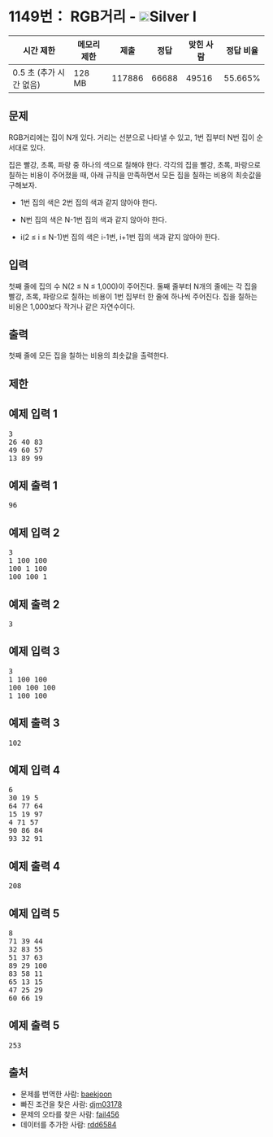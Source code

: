 # 1149번： RGB거리 - <img src="https://static.solved.ac/tier_small/10.svg" style="height:20px" />Silver I


| 시간 제한 | 메모리 제한 | 제출 | 정답 | 맞힌 사람 | 정답 비율 |
| --- | --- | --- | --- | --- | --- |
| 0.5 초 (추가 시간 없음) | 128 MB | 117886 | 66688 | 49516 | 55.665% |


## 문제


RGB거리에는 집이 N개 있다. 거리는 선분으로 나타낼 수 있고, 1번 집부터 N번 집이 순서대로 있다.

집은 빨강, 초록, 파랑 중 하나의 색으로 칠해야 한다. 각각의 집을 빨강, 초록, 파랑으로 칠하는 비용이 주어졌을 때, 아래 규칙을 만족하면서 모든 집을 칠하는 비용의 최솟값을 구해보자.

- 1번 집의 색은 2번 집의 색과 같지 않아야 한다.

- N번 집의 색은 N-1번 집의 색과 같지 않아야 한다.

- i(2 ≤ i ≤ N-1)번 집의 색은 i-1번, i+1번 집의 색과 같지 않아야 한다.





## 입력


첫째 줄에 집의 수 N(2 ≤ N ≤ 1,000)이 주어진다. 둘째 줄부터 N개의 줄에는 각 집을 빨강, 초록, 파랑으로 칠하는 비용이 1번 집부터 한 줄에 하나씩 주어진다. 집을 칠하는 비용은 1,000보다 작거나 같은 자연수이다.




## 출력


첫째 줄에 모든 집을 칠하는 비용의 최솟값을 출력한다.




## 제한




## 예제 입력 1


<pre>3
26 40 83
49 60 57
13 89 99
</pre>


## 예제 출력 1


<pre>96
</pre>




## 예제 입력 2


<pre>3
1 100 100
100 1 100
100 100 1
</pre>


## 예제 출력 2


<pre>3
</pre>




## 예제 입력 3


<pre>3
1 100 100
100 100 100
1 100 100
</pre>


## 예제 출력 3


<pre>102
</pre>




## 예제 입력 4


<pre>6
30 19 5
64 77 64
15 19 97
4 71 57
90 86 84
93 32 91
</pre>


## 예제 출력 4


<pre>208
</pre>




## 예제 입력 5


<pre>8
71 39 44
32 83 55
51 37 63
89 29 100
83 58 11
65 13 15
47 25 29
60 66 19
</pre>


## 예제 출력 5


<pre>253
</pre>






## 출처


- 문제를 번역한 사람: [baekjoon](/user/baekjoon)
- 빠진 조건을 찾은 사람: [djm03178](/user/djm03178)
- 문제의 오타를 찾은 사람: [fail456](/user/fail456)
- 데이터를 추가한 사람: [rdd6584](/user/rdd6584)




